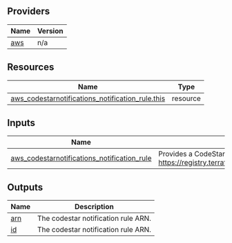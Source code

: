 <!-- BEGIN_TF_DOCS -->


## Providers

| Name | Version |
|------|---------|
| <a name="provider_aws"></a> [aws](#provider\_aws) | n/a |

## Resources

| Name | Type |
|------|------|
| [aws_codestarnotifications_notification_rule.this](https://registry.terraform.io/providers/hashicorp/aws/latest/docs/resources/codestarnotifications_notification_rule) | resource |

## Inputs

| Name | Description | Type | Default | Required |
|------|-------------|------|---------|:--------:|
| <a name="input_aws_codestarnotifications_notification_rule"></a> [aws\_codestarnotifications\_notification\_rule](#input\_aws\_codestarnotifications\_notification\_rule) | Provides a CodeStar Notifications Rule. aws\_codestarnotifications\_notification\_rule, see https://registry.terraform.io/providers/hashicorp/aws/latest/docs/resources/codestarnotifications_notification_rule | `any` | `null` | no |

## Outputs

| Name | Description |
|------|-------------|
| <a name="output_arn"></a> [arn](#output\_arn) | The codestar notification rule ARN. |
| <a name="output_id"></a> [id](#output\_id) | The codestar notification rule ARN. |
<!-- END_TF_DOCS -->